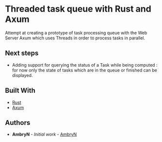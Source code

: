 # Threaded task queue with Rust and Axum

Attempt at creating a prototype of task processing queue with the Web Server Axum which uses Threads in order to process tasks in parallel.

## Next steps
- Adding support for querying the status of a Task while being computed : for now only the state of tasks which are in the queue or finished can be displayed.

## Built With

* [Rust](https://www.rust-lang.org/)
* [Axum](https://github.com/tokio-rs/axum)

## Authors

* **AmbryN** - *Initial work* - [AmbryN](https://github.com/AmbryN)
